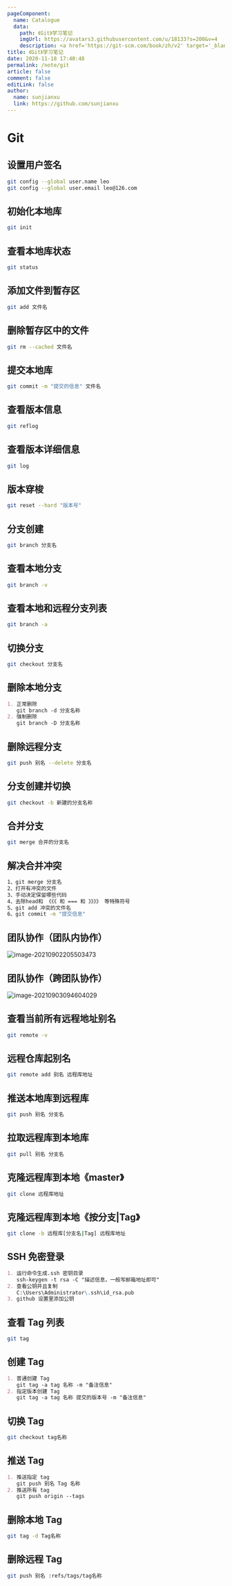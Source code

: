 ```yaml
---
pageComponent:
  name: Catalogue
  data:
    path: 《Git》学习笔记
    imgUrl: https://avatars3.githubusercontent.com/u/18133?s=200&v=4
    description: <a href='https://git-scm.com/book/zh/v2' target='_blank'>Git官网文档</a>的学习笔记，以官方文档为准。
title: 《Git》学习笔记
date: 2020-11-18 17:40:48
permalink: /note/git
article: false
comment: false
editLink: false
author:
  name: sunjianxu
  link: https://github.com/sunjianxu
---
```


# Git

## 设置用户签名

```sh
git config --global user.name leo
git config --global user.email leo@126.com
```

## 初始化本地库

```sh
git init
```

## 查看本地库状态

```sh
git status
```

## 添加文件到暂存区

```sh
git add 文件名
```

## 删除暂存区中的文件

```sh
git rm --cached 文件名
```

## 提交本地库

```sh
git commit -m "提交的信息" 文件名
```

## 查看版本信息

```sh
git reflog
```

## 查看版本详细信息

```sh
git log
```

## 版本穿梭

```sh
git reset --hard "版本号"
```

## 分支创建

```sh
git branch 分支名
```

## 查看本地分支

```sh
git branch -v
```

## 查看本地和远程分支列表

```sh
git branch -a
```

## 切换分支

```sh
git checkout 分支名
```

## 删除本地分支

```markdown
1. 正常删除
   git branch -d 分支名称
2. 强制删除
   git branch -D 分支名称
```

## 删除远程分支

```sh
git push 别名 --delete 分支名
```

## 分支创建并切换

```sh
git checkout -b 新建的分支名称
```

## 合并分支

```sh
git merge 合并的分支名
```

## 解决合并冲突

```sh
1、git merge 分支名
2、打开有冲突的文件
3、手动决定保留哪些代码
4、去除head和 《《《 和 === 和 》》》》 等特殊符号
5、git add 冲突的文件名
6、git commit -m "提交信息"
```

## 团队协作（团队内协作）

![image-20210902205503473](C:\Users\Administrator\AppData\Roaming\Typora\typora-user-images\image-20210902205503473.png)

## 团队协作（跨团队协作）

![image-20210903094604029](C:\Users\Administrator\AppData\Roaming\Typora\typora-user-images\image-20210903094604029.png)

## 查看当前所有远程地址别名

```sh
git remote -v
```

## 远程仓库起别名

```sh
git remote add 别名 远程库地址
```

## 推送本地库到远程库

```sh
git push 别名 分支名
```

## 拉取远程库到本地库

```sh
git pull 别名 分支名
```

## 克隆远程库到本地《master》

```sh
git clone 远程库地址
```

## 克隆远程库到本地《按分支|Tag》

```sh
git clone -b 远程库[分支名|Tag] 远程库地址
```

## SSH 免密登录

```markdown
1. 运行命令生成.ssh 密钥目录
   ssh-keygen -t rsa -C "描述信息，一般写邮箱地址即可"
2. 查看公钥并且复制
   C:\Users\Administrator\.ssh\id_rsa.pub
3. github 设置里添加公钥
```

## 查看 Tag 列表

```sh
git tag
```

## 创建 Tag

```markdown
1. 普通创建 Tag
   git tag -a tag 名称 -m "备注信息"
2. 指定版本创建 Tag
   git tag -a tag 名称 提交的版本号 -m "备注信息"
```

## 切换 Tag

```sh
git checkout tag名称
```

## 推送 Tag

```markdown
1. 推送指定 tag
   git push 别名 Tag 名称
2. 推送所有 tag
   git push origin --tags
```

## 删除本地 Tag

```sh
git tag -d Tag名称
```

## 删除远程 Tag

```sh
git push 别名 :refs/tags/tag名称
```
